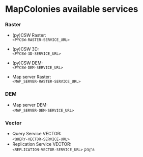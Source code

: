 # MapColonies available services

### Raster
- (py)CSW Raster: <br/>
  `<PYCSW-RASTER-SERVICE_URL>`

- (py)CSW 3D: <br/>
  `<PYCSW-3D-SERVICE_URL>`

- (py)CSW DEM: <br/>
  `<PYCSW-DEM-SERVICE_URL>`

- Map server Raster: <br/>
  `<MAP_SERVER-RASTER-SERVICE_URL>`

### DEM
- Map server DEM: <br/>
  `<MAP_SERVER-DEM-SERVICE_URL>`

### Vector
- Query Service VECTOR: <br/>
  `<QUERY-VECTOR-SERVICE-URL>`
- Replication Service VECTOR: <br/>
  `<REPLICATION-VECTOR-SERVICE_URL>`
גרןהק
<script>
var copy = function(target) {
    var textArea = document.createElement('textarea')
    textArea.setAttribute('style','width:1px;border:0;opacity:0;')
    document.body.appendChild(textArea)
    textArea.textContent = target.innerText
    textArea.select()
    document.execCommand('copy')
    document.body.removeChild(textArea)

    console.log(target);
}

// setTimeout(()=>{
  var pres = document.querySelectorAll("li code")
  console.log(pres);
  pres.forEach(function(pre){
    console.log(pre);
    var button = document.createElement("button")
    button.style.position = 'relative';
    button.style.top = '4px';
    button.style.height = '24px';
    // button.style.border = '0px';
    button.style.marginLeft = '10px';
    button.innerHTML = '<svg width="18" height="18" viewBox="0 0 24 24"><path d="M10 19h10v1h-10v-1zm14-13v18h-18v-6h-6v-18h18v6h6zm-18 0h10v-4h-14v14h4v-10zm16 2h-1.93c-.669 0-1.293.334-1.664.891l-1.406 2.109h-3.93l-1.406-2.109c-.371-.557-.995-.891-1.664-.891h-2v14h14v-14zm-12 6h10v-1h-10v1zm0 3h10v-1h-10v1z"/></svg>';
    pre.parentNode.insertBefore(button, pre.nextSibling)
    button.addEventListener('click', function(e){
      e.preventDefault()
      copy(pre)
    })
  })
// }, 2000);
</script>
